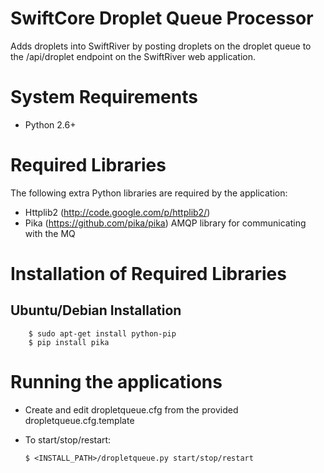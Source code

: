 SwiftCore Droplet Queue Processor
==================================

Adds droplets into SwiftRiver by posting droplets on the droplet queue to the /api/droplet
endpoint on the SwiftRiver web application.

System Requirements
====================

 * Python 2.6+

Required Libraries
===================
The following extra Python libraries are required by the application:
 
  * Httplib2 (http://code.google.com/p/httplib2/)
  * Pika (https://github.com/pika/pika) AMQP library for communicating with the MQ

Installation of Required Libraries
===================================

Ubuntu/Debian Installation
-------------------------------------

        $ sudo apt-get install python-pip
        $ pip install pika
        
Running the applications
========================= 

  * Create and edit dropletqueue.cfg from the provided dropletqueue.cfg.template
  * To start/stop/restart:

        $ <INSTALL_PATH>/dropletqueue.py start/stop/restart